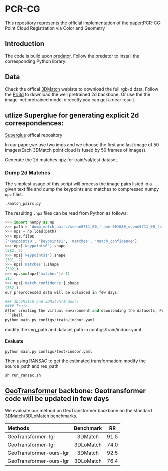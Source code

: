 # PCR-CG

This repository represents the official implementation of the paper:PCR-CG: Point Cloud Registration via Color and Geometry

## Introduction 
The code is build upon [predator](https://github.com/prs-eth/OverlapPredator).
Follow the predator to install the corresponding Python library:


## Data
Check the offical [3DMatch](https://3dmatch.cs.princeton.edu/) webiste to download the full rgb-d data.
Follow the [Pri3d](https://github.com/Sekunde/Pri3D) to download the well pretrained 2d backbone. Or use the the image-net pretrained model direcctly,you can get a 
near result.
## utlize Superglue for generating explicit 2d correspondences:
[Superglue](https://github.com/magicleap/SuperGluePretrainedNetwork) offical repository

In our paper,we use two imgs and we choose the first and last image of 50 images(Each 3DMatch point cloud is fused by 50 frames of images).

Generate the 2d matches npz for train/val/test dataset.
### Dump 2d Matches 

The simplest usage of this script will process the image pairs listed in a given text file and dump the keypoints and matches to compressed numpy `npz` files. 
```sh
./match_pairs.py
```

The resulting `.npz` files can be read from Python as follows:

```python
>>> import numpy as np
>>> path = 'dump_match_pairs/scene0711_00_frame-001680_scene0711_00_frame-001995_matches.npz'
>>> npz = np.load(path)
>>> npz.files
['keypoints0', 'keypoints1', 'matches', 'match_confidence']
>>> npz['keypoints0'].shape
(382, 2)
>>> npz['keypoints1'].shape
(391, 2)
>>> npz['matches'].shape
(382,)
>>> np.sum(npz['matches']>-1)
115
>>> npz['match_confidence'].shape
(382,)
our preprocessed data will be uploaded in few days.

### 3DLoMatch and 3DMatch(Indoor)
#### Train
After creating the virtual environment and downloading the datasets, Predator can be trained using:
```shell
python main.py configs/train/indoor.yaml
```
modify the img_path and dataset path in configs/train/indoor.yaml

#### Evaluate
```shell
python main.py configs/test/indoor.yaml
```
Then using RANSAC to get the estimated transformation:
modify the source_path and res_path
```shell
sh run_ransac.sh
```

## [GeoTransformer](https://github.com/qinzheng93/GeoTransformer) backbone: Geotransformer code will be updated in few days
We evaluate our method on  GeoTransformer backbone on the standard 3DMatch/3DLoMatch benchmarks.

|      Methods          | Benchmark   |  RR   |
| :--------       | :---:       |    :---: | 
|GeoTransformer-lgr| 3DMatch     | 91.5  |
|GeoTransformer-lgr| 3DLoMatch   | 74.0 |
|GeoTransformer-ours-lgr| 3DMatch     | 92.5  |
|GeoTransformer-ours-lgr| 3DLoMatch   | 76.4 |
